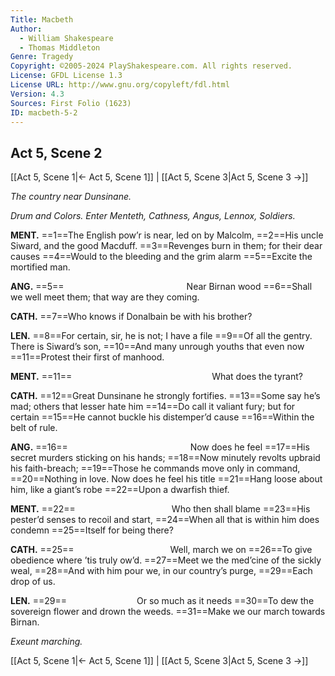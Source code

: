 ```yaml
---
Title: Macbeth
Author: 
  - William Shakespeare
  - Thomas Middleton
Genre: Tragedy
Copyright: ©2005-2024 PlayShakespeare.com. All rights reserved.
License: GFDL License 1.3
License URL: http://www.gnu.org/copyleft/fdl.html
Version: 4.3
Sources: First Folio (1623)
ID: macbeth-5-2
---
```


## Act 5, Scene 2
[[Act 5, Scene 1|← Act 5, Scene 1]] | [[Act 5, Scene 3|Act 5, Scene 3 →]]

*The country near Dunsinane.*

*Drum and Colors. Enter Menteth, Cathness, Angus, Lennox, Soldiers.*

**MENT.**
==1==The English pow’r is near, led on by Malcolm,
==2==His uncle Siward, and the good Macduff.
==3==Revenges burn in them; for their dear causes
==4==Would to the bleeding and the grim alarm
==5==Excite the mortified man.

**ANG.**
==5==              Near Birnan wood
==6==Shall we well meet them; that way are they coming.

**CATH.**
==7==Who knows if Donalbain be with his brother?

**LEN.**
==8==For certain, sir, he is not; I have a file
==9==Of all the gentry. There is Siward’s son,
==10==And many unrough youths that even now
==11==Protest their first of manhood.

**MENT.**
==11==                What does the tyrant?

**CATH.**
==12==Great Dunsinane he strongly fortifies.
==13==Some say he’s mad; others that lesser hate him
==14==Do call it valiant fury; but for certain
==15==He cannot buckle his distemper’d cause
==16==Within the belt of rule.

**ANG.**
==16==              Now does he feel
==17==His secret murders sticking on his hands;
==18==Now minutely revolts upbraid his faith-breach;
==19==Those he commands move only in command,
==20==Nothing in love. Now does he feel his title
==21==Hang loose about him, like a giant’s robe
==22==Upon a dwarfish thief.

**MENT.**
==22==           Who then shall blame
==23==His pester’d senses to recoil and start,
==24==When all that is within him does condemn
==25==Itself for being there?

**CATH.**
==25==           Well, march we on
==26==To give obedience where ’tis truly ow’d.
==27==Meet we the med’cine of the sickly weal,
==28==And with him pour we, in our country’s purge,
==29==Each drop of us.

**LEN.**
==29==        Or so much as it needs
==30==To dew the sovereign flower and drown the weeds.
==31==Make we our march towards Birnan.

*Exeunt marching.*

[[Act 5, Scene 1|← Act 5, Scene 1]] | [[Act 5, Scene 3|Act 5, Scene 3 →]]